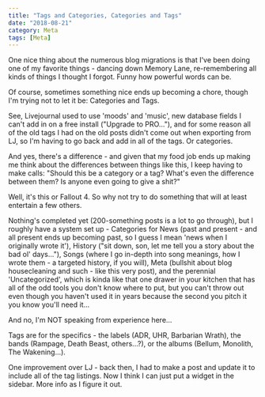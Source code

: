```yaml
---
title: "Tags and Categories, Categories and Tags"
date: "2018-08-21"
category: Meta
tags: [Meta]
---
```


One nice thing about the numerous blog migrations is that I've been doing one of my favorite things - dancing down Memory Lane, re-remembering all kinds of things I thought I forgot. Funny how powerful words can be.

Of course, sometimes something nice ends up becoming a chore, though I'm trying not to let it be: Categories and Tags.

See, Livejournal used to use 'moods' and 'music', new database fields I can't add in on a free install ("Upgrade to PRO..."), and for some reason all of the old tags I had on the old posts didn't come out when exporting from LJ, so I'm having to go back and add in all of the tags. Or categories.

And yes, there's a difference - and given that my food job ends up making me think about the differences between things like this, I keep having to make calls: "Should this be a category or a tag? What's even the difference between them? Is anyone even going to give a shit?"

Well, it's this or Fallout 4. So why not try to do something that will at least entertain a few others.

Nothing's completed yet (200-something posts is a lot to go through), but I roughly have a system set up - Categories for News (past and present - and all present ends up becoming past, so I guess I mean 'news when I originally wrote it'), History ("sit down, son, let me tell you a story about the bad ol' days..."), Songs (where I go in-depth into song meanings, how I wrote them - a targeted history, if you will), Meta (bullshit about blog housecleaning and such - like this very post), and the perennial 'Uncategorized', which is kinda like that one drawer in your kitchen that has all of the odd tools you don't know where to put, but you can't throw out even though you haven't used it in years because the second you pitch it you know you'll need it...

And no, I'm NOT speaking from experience here...

Tags are for the specifics - the labels (ADR, UHR, Barbarian Wrath), the bands (Rampage, Death Beast, others...?), or the albums (Bellum, Monolith, The Wakening...).

One improvement over LJ - back then, I had to make a post and update it to include all of the tag listings. Now I think I can just put a widget in the sidebar. More info as I figure it out.
